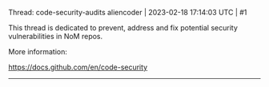 Thread: code-security-audits
aliencoder | 2023-02-18 17:14:03 UTC | #1

This thread is dedicated to prevent, address and fix potential security vulnerabilities in NoM repos.

More information:

https://docs.github.com/en/code-security

-------------------------

